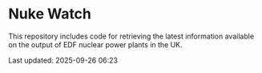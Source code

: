 # Nuke Watch

This repository includes code for retrieving the latest information available on the output of EDF nuclear power plants in the UK.

Last updated: 2025-09-26 06:23